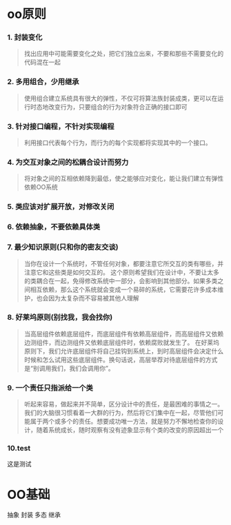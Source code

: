 # oo原则
### 1. 封装变化
> 找出应用中可能需要变化之处，把它们独立出来，不要和那些不需要变化的代码混在一起
### 2. 多用组合，少用继承
> 使用组合建立系统具有很大的弹性，不仅可将算法族封装成类，更可以在运行时态地改变行为，只要组合的行为对象符合正确的接口即可
### 3. 针对接口编程，不针对实现编程
> 利用接口代表每个行为，而行为的每个实现都将实现其中的一个接口。
### 4. 为交互对象之间的松耦合设计而努力
> 将对象之间的互相依赖降到最低，使之能够应对变化，能让我们建立有弹性依赖OO系统
### 5. 类应该对扩展开放，对修改关闭
### 6. 依赖抽象，不要依赖具体类
### 7. 最少知识原则(只和你的密友交谈)
> 当你在设计一个系统时，不管任何对象，都要注意它所交互的类有哪些，并注意它和这些类是如何交互的。
> 这个原则希望我们在设计中，不要让太多的类耦合在一起，免得修改系统中一部分，会影响到其他部分。如果多类之间相互依赖，那么这个系统就会变成一个易碎的系统，它需要花许多成本维护，也会因为太复杂而不容易被其他人理解
### 8. 好莱坞原则(别找我，我会找你)
> 当高层组件依赖底层组件，而底层组件有依赖高层组件，而高层组件又依赖边测组件，而边测组件又依赖底层组件时，依赖腐败就发生了。
> 在好莱坞原则下，我们允许底层组件将自己挂钩到系统上，到时高层组件会决定什么时候和怎么试用这些底层组件。换句话说，高层举荐对待底层组件的方式是“别调用我们，我们会调用你”。
### 9. 一个责任只指派给一个类
> 听起来容易，做起来并不简单，区分设计中的责任，是最困难的事情之一。我们的大脑很习惯看着一大群的行为，然后将它们集中在一起，尽管他们可能属于两个或多个的责任。想要成功唯一方法，就是努力不懈地检查你的设计，随着系统成长，随时观察有没有迹象显示有个类的改变的原因超出一个

### 10.test
这是测试


# OO基础
抽象
封装
多态
继承  